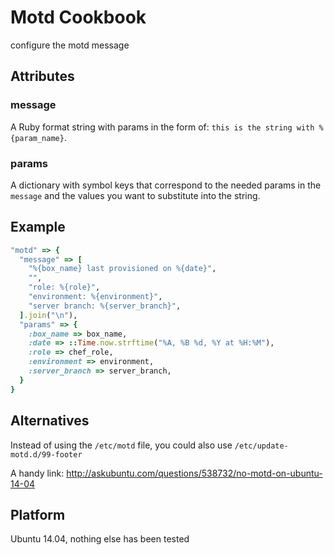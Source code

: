 # Motd Cookbook

configure the motd message

## Attributes

### message

A Ruby format string with params in the form of: `this is the string with %{param_name}`.

### params

A dictionary with symbol keys that correspond to the needed params in the `message` and the values you want to substitute into the string.


## Example

```ruby
"motd" => {
  "message" => [
    "%{box_name} last provisioned on %{date}",
    "",
    "role: %{role}",
    "environment: %{environment}",
    "server branch: %{server_branch}",
  ].join("\n"),
  "params" => {
    :box_name => box_name,
    :date => ::Time.now.strftime("%A, %B %d, %Y at %H:%M"),
    :role => chef_role,
    :environment => environment,
    :server_branch => server_branch,
  }
}
```

## Alternatives

Instead of using the `/etc/motd` file, you could also use `/etc/update-motd.d/99-footer`

A handy link:
http://askubuntu.com/questions/538732/no-motd-on-ubuntu-14-04


## Platform

Ubuntu 14.04, nothing else has been tested

